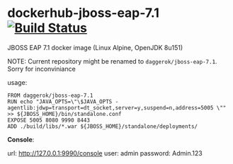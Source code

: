 # dockerhub-jboss-eap-7.1 [![Build Status](https://travis-ci.org/daggerok/dockerhub-jboss-eap-7.1.svg?branch=master)](https://travis-ci.org/daggerok/dockerhub-jboss-eap-7.1)
JBOSS EAP 7.1 docker image (Linux Alpine, OpenJDK 8u151)

NOTE: Current repository might be renamed to `daggerok/jboss-eap-7.1`. Sorry for inconviniance

usage:

```
FROM daggerok/jboss-eap-7.1
RUN echo "JAVA_OPTS=\"\$JAVA_OPTS -agentlib:jdwp=transport=dt_socket,server=y,suspend=n,address=5005 \"" >> ${JBOSS_HOME}/bin/standalone.conf
EXPOSE 5005 8080 9990 8443
ADD ./build/libs/*.war ${JBOSS_HOME}/standalone/deployments/
```

**Console**:

url: http://127.0.0.1:9990/console
user: admin
password: Admin.123
